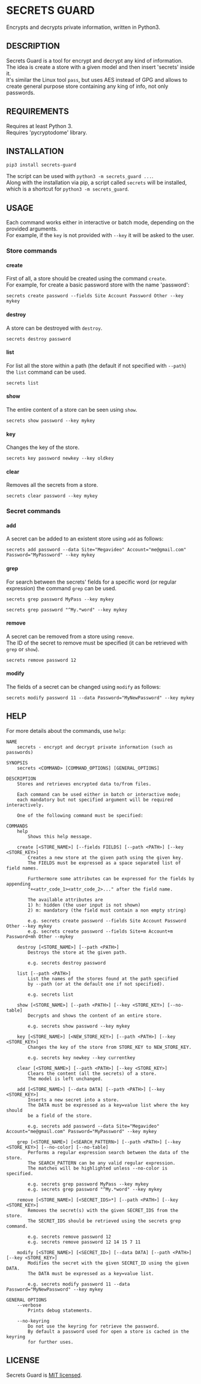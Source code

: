 SECRETS GUARD
====

Encrypts and decrypts private information, written in Python3.

## DESCRIPTION

Secrets Guard is a tool for encrypt and decrypt any kind of information.  
The idea is create a store with a given model and then insert 'secrets' inside it.   
It's similar the Linux tool `pass`, but uses AES instead of GPG and allows to create general purpose store containing any king of info, not only passwords.

## REQUIREMENTS

Requires at least Python 3.  
Requires 'pycryptodome' library.

## INSTALLATION

```
pip3 install secrets-guard
```

The script can be used with `python3 -m secrets_guard ...`.  
Along with the installation via pip, a script called `secrets` will be
installed, which is a shortcut for `python3 -m secrets_guard`.


## USAGE

Each command works either in interactive or batch mode, depending on the 
provided arguments.  
For example, if the `key` is not provided with `--key` it will be asked to the user.

### Store commands

#### create
First of all, a store should be created using the command `create`.  
For example, for create a basic password store with the name 'password':

```
secrets create password --fields Site Account Password Other --key mykey
```

#### destroy
A store can be destroyed with `destroy`.

```
secrets destroy password
```

#### list
For list all the store within a path (the default if not specified with `--path`)
the `list` command can be used.

```
secrets list
```

#### show
The entire content of a store can be seen using `show`.

```
secrets show password --key mykey
```

#### key
Changes the key of the store.

```
secrets key password newkey --key oldkey
```

#### clear
Removes all the secrets from a store.

```
secrets clear password --key mykey
```

### Secret commands

#### add
A secret can be added to an existent store using `add` as follows:

```
secrets add password --data Site="Megavideo" Account="me@gmail.com" Password="MyPassword" --key mykey
```

#### grep
For search between the secrets' fields for a specific word (or regular expression) the command `grep` can be used.

```
secrets grep password MyPass --key mykey
```
```
secrets grep password "^My.*word" --key mykey
```

#### remove
A secret can be removed from a store using `remove`.  
The ID of the secret to remove must be specified (it can be retrieved with `grep` or `show`).

```
secrets remove password 12
```

#### modify
The fields of a secret can be changed using `modify` as follows:

```
secrets modify password 11 --data Password="MyNewPassword" --key mykey
```

## HELP
For more details about the commands, use `help`:

```
NAME 
    secrets - encrypt and decrypt private information (such as passwords)

SYNOPSIS
    secrets <COMMAND> [COMMAND_OPTIONS] [GENERAL_OPTIONS]
    
DESCRIPTION
    Stores and retrieves encrypted data to/from files.
    
    Each command can be used either in batch or interactive mode;
    each mandatory but not specified argument will be required interactively.
    
    One of the following command must be specified:
    
COMMANDS
    help
        Shows this help message.
        
    create [<STORE_NAME>] [--fields FIELDS] [--path <PATH>] [--key <STORE_KEY>]
        Creates a new store at the given path using the given key.
        The FIELDS must be expressed as a space separated list of field names.
        
        Furthermore some attributes can be expressed for the fields by appending
        "+<attr_code_1><attr_code_2>..." after the field name.
        
        The available attributes are
        1) h: hidden (the user input is not shown)
        2) m: mandatory (the field must contain a non empty string)
        
        e.g. secrets create password --fields Site Account Password Other --key mykey
        e.g. secrets create password --fields Site+m Account+m Password+mh Other --mykey
        
    destroy [<STORE_NAME>] [--path <PATH>]
        Destroys the store at the given path.
        
        e.g. secrets destroy password
                
    list [--path <PATH>]
        List the names of the stores found at the path specified
        by --path (or at the default one if not specified).
    
        e.g. secrets list
        
    show [<STORE_NAME>] [--path <PATH>] [--key <STORE_KEY>] [--no-table]
        Decrypts and shows the content of an entire store.
        
        e.g. secrets show password --key mykey
        
    key [<STORE_NAME>] [<NEW_STORE_KEY>] [--path <PATH>] [--key <STORE_KEY>]
        Changes the key of the store from STORE_KEY to NEW_STORE_KEY.
        
        e.g. secrets key newkey --key currentkey
        
    clear [<STORE_NAME>] [--path <PATH>] [--key <STORE_KEY>]
        Clears the content (all the secrets) of a store.
        The model is left unchanged.
        
    add [<STORE_NAME>] [--data DATA] [--path <PATH>] [--key <STORE_KEY>]
        Inserts a new secret into a store.
        The DATA must be expressed as a key=value list where the key should
        be a field of the store.
        
        e.g. secrets add password --data Site="Megavideo" Account="me@gmail.com" Password="MyPassword" --key mykey
    
    grep [<STORE_NAME>] [<SEARCH_PATTERN>] [--path <PATH>] [--key <STORE_KEY>] [--no-color] [--no-table]
        Performs a regular expression search between the data of the store.
        The SEARCH_PATTERN can be any valid regular expression.
        The matches will be highlighted unless --no-color is specified.
        
        e.g. secrets grep password MyPass --key mykey
        e.g. secrets grep password "^My.*word" --key mykey
        
    remove [<STORE_NAME>] [<SECRET_IDS>*] [--path <PATH>] [--key <STORE_KEY>]
        Removes the secret(s) with the given SECRET_IDS from the store.
        The SECRET_IDS should be retrieved using the secrets grep command.
        
        e.g. secrets remove password 12
        e.g. secrets remove password 12 14 15 7 11
    
    modify [<STORE_NAME>] [<SECRET_ID>] [--data DATA] [--path <PATH>] [--key <STORE_KEY>]
        Modifies the secret with the given SECRET_ID using the given DATA.
        The DATA must be expressed as a key=value list.
    
        e.g. secrets modify password 11 --data Password="MyNewPassword" --key mykey
        
GENERAL OPTIONS
    --verbose
        Prints debug statements.
    
    --no-keyring
        Do not use the keyring for retrieve the password.
        By default a password used for open a store is cached in the keyring
        for further uses.
``` 


## LICENSE
Secrets Guard is [MIT licensed](./LICENSE).